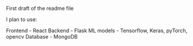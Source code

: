 First draft of the readme file

I plan to use:

Frontend - React
Backend - Flask
ML models - Tensorflow, Keras, pyTorch, opencv
Database - MongoDB
